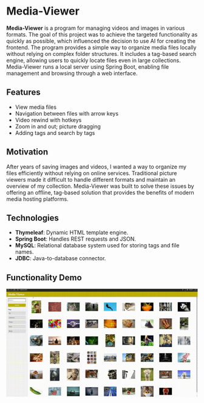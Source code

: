 # Media-Viewer 

**Media-Viewer** is a program for managing videos and images in various formats. The goal of this project was to achieve the targeted functionality as quickly as possible, which influenced the decision to use AI for creating the frontend. The program provides a simple way to organize media files locally without relying on complex folder structures. It includes a tag-based search engine, allowing users to quickly locate files even in large collections. Media-Viewer runs a local server using Spring Boot, enabling file management and browsing through a web interface. 

## Features 
- View media files
- Navigation between files with arrow keys
- Video rewind with hotkeys
- Zoom in and out; picture dragging
- Adding tags and search by tags
  
## Motivation 
After years of saving images and videos, I wanted a way to organize my files efficiently without relying on online services. Traditional picture viewers made it difficult to handle different formats and maintain an overview of my collection. Media-Viewer was built to solve these issues by offering an offline, tag-based solution that provides the benefits of modern media hosting platforms. 

## Technologies
- **Thymeleaf**: Dynamic HTML template engine.
- **Spring Boot**: Handles REST requests and JSON.
- **MySQL**: Relational database system used for storing tags and file names.
- **JDBC**: Java-to-database connector.
  
## Functionality Demo
![Preview](preview/preview.gif)
